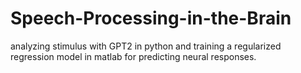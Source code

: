 # Speech-Processing-in-the-Brain
analyzing stimulus with GPT2 in python and training a regularized regression model in matlab for predicting neural responses. 
